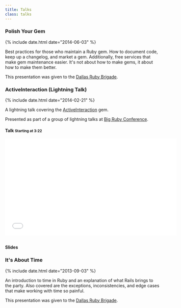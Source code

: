 ```yaml
---
title: Talks
class: talks
---
```


### Polish Your Gem
{% include date.html date="2014-06-03" %}

Best practices for those who maintain a Ruby gem.
How to document code, keep up a changelog, and market a gem.
Additionally, free services that make gem maintenance easier.
It's not about how to make gems, it about how to make them better.

This presentation was given to the [Dallas Ruby Brigade][1].

<div class="embed-container small">
  <script async class="speakerdeck-embed" data-id="5ead83f0cdcc01316bf61e853270e897" data-ratio="1.77777777777778" src="//speakerdeck.com/assets/embed.js"></script>
</div>

### ActiveInteraction (Lightning Talk)
{% include date.html date="2014-02-21" %}

A lightning talk covering the [ActiveInteraction][2] gem.

Presented as part of a group of lightning talks at [Big Ruby Conference][3].

#### Talk <small>Starting at 3:22</small>
<div class="embed-container small" style="margin-bottom:30px">
  <iframe width="560" height="315" src="//www.youtube.com/embed/Gn75H9D3nOg?rel=0#t=3m22s" frameborder="0" allowfullscreen></iframe>
</div>

#### Slides
<div class="embed-container small">
  <script async class="speakerdeck-embed" data-id="a3efa2d07d680131ee4b025a303c0b4c" data-ratio="1.77777777777778" src="//speakerdeck.com/assets/embed.js"></script>
</div>

### It's About Time
{% include date.html date="2013-09-03" %}

An introduction to time in Ruby and an explanation of what Rails brings to the party.
Also covered are the exceptions, inconsistencies, and edge cases that make working with time so painful.

This presentation was given to the [Dallas Ruby Brigade][4].

<div class="embed-container small">
  <script async class="speakerdeck-embed" data-id="65ff6b10f7a60130b70c5ebc3e751cce" data-ratio="1.77777777777778" src="//speakerdeck.com/assets/embed.js"></script>
</div>

[1]: http://www.dallasrb.org/events/polish-your-gem
[2]: https://github.com/orgsync/active_interaction
[3]: http://www.bigrubyconf.com/
[4]: http://www.dallasrb.org/events/september-meeting-it-s-about-time

